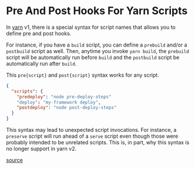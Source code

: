 # Pre And Post Hooks For Yarn Scripts

In [yarn](https://classic.yarnpkg.com/) v1, there is a special syntax for
script names that allows you to define pre and post hooks.

For instance, if you have a `build` script, you can define a `prebuild` and/or
a `postbuild` script as well. Then, anytime you invoke `yarn build`, the
`prebuild` script will be automatically run before `build` and the `postbuild`
script be automatically run after `build`.

This `pre{script}` and `post{script}` syntax works for any script.

```json
{
  "scripts": {
    "predeploy": "node pre-deploy-steps"
    "deploy": "my-framework deploy",
    "postdeploy": "node post-deploy-steps"
  }
}
```

This syntax may lead to unexpected script invocations. For instance, a
`preserve` script will run ahead of a `serve` script even though those were
probably intended to be unrelated scripts. This is, in part, why this syntax is
no longer support in yarn v2.

[source](https://classic.yarnpkg.com/lang/en/docs/cli/run/#toc-yarn-run-script)
